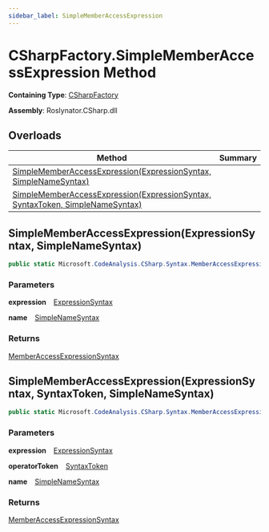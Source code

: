 ```yaml
---
sidebar_label: SimpleMemberAccessExpression
---
```


# CSharpFactory\.SimpleMemberAccessExpression Method

**Containing Type**: [CSharpFactory](../index.md)

**Assembly**: Roslynator\.CSharp\.dll

## Overloads

| Method | Summary |
| ------ | ------- |
| [SimpleMemberAccessExpression(ExpressionSyntax, SimpleNameSyntax)](#3926974401) | |
| [SimpleMemberAccessExpression(ExpressionSyntax, SyntaxToken, SimpleNameSyntax)](#1126784979) | |

<a id="3926974401"></a>

## SimpleMemberAccessExpression\(ExpressionSyntax, SimpleNameSyntax\) 

```csharp
public static Microsoft.CodeAnalysis.CSharp.Syntax.MemberAccessExpressionSyntax SimpleMemberAccessExpression(Microsoft.CodeAnalysis.CSharp.Syntax.ExpressionSyntax expression, Microsoft.CodeAnalysis.CSharp.Syntax.SimpleNameSyntax name)
```

### Parameters

**expression** &ensp; [ExpressionSyntax](https://docs.microsoft.com/en-us/dotnet/api/microsoft.codeanalysis.csharp.syntax.expressionsyntax)

**name** &ensp; [SimpleNameSyntax](https://docs.microsoft.com/en-us/dotnet/api/microsoft.codeanalysis.csharp.syntax.simplenamesyntax)

### Returns

[MemberAccessExpressionSyntax](https://docs.microsoft.com/en-us/dotnet/api/microsoft.codeanalysis.csharp.syntax.memberaccessexpressionsyntax)

<a id="1126784979"></a>

## SimpleMemberAccessExpression\(ExpressionSyntax, SyntaxToken, SimpleNameSyntax\) 

```csharp
public static Microsoft.CodeAnalysis.CSharp.Syntax.MemberAccessExpressionSyntax SimpleMemberAccessExpression(Microsoft.CodeAnalysis.CSharp.Syntax.ExpressionSyntax expression, Microsoft.CodeAnalysis.SyntaxToken operatorToken, Microsoft.CodeAnalysis.CSharp.Syntax.SimpleNameSyntax name)
```

### Parameters

**expression** &ensp; [ExpressionSyntax](https://docs.microsoft.com/en-us/dotnet/api/microsoft.codeanalysis.csharp.syntax.expressionsyntax)

**operatorToken** &ensp; [SyntaxToken](https://docs.microsoft.com/en-us/dotnet/api/microsoft.codeanalysis.syntaxtoken)

**name** &ensp; [SimpleNameSyntax](https://docs.microsoft.com/en-us/dotnet/api/microsoft.codeanalysis.csharp.syntax.simplenamesyntax)

### Returns

[MemberAccessExpressionSyntax](https://docs.microsoft.com/en-us/dotnet/api/microsoft.codeanalysis.csharp.syntax.memberaccessexpressionsyntax)

